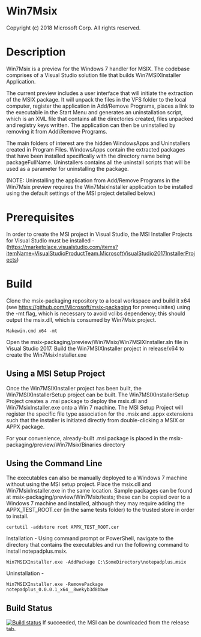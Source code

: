 # Win7Msix
Copyright (c) 2018 Microsoft Corp. All rights reserved.

# Description 
Win7Msix is a preview for the Windows 7 handler for MSIX. The codebase comprises of a Visual Studio solution file that builds Win7MSIXInstaller Application. 

The current preview includes a user interface that will initiate the extraction of the MSIX package. It will unpack the files in the VFS folder to the local computer, register the application in Add/Remove Programs, places a link to the executable in the Start Menu and generates an uninstallation script, which is an XML file that contains all the directories created, files unpacked and registry keys written. The application can then be uninstalled by removing it from Add\Remove Programs. 

The main folders of interest are the hidden WindowsApps and Uninstallers created in Program Files. WindowsApps contain the extracted packages that have been installed specifically with the directory name being packageFullName. Uninstallers contains all the uninstall scripts that will be used as a parameter for uninstalling the package.

(NOTE: Uninstalling the application from Add/Remove Programs in the Win7Msix preview requires the Win7MsixInstaller application to be installed using the default settings of the MSI project detailed below.)

# Prerequisites
In order to create the MSI project in Visual Studio, the MSI Installer Projects for Visual Studio must be installed - 
(https://marketplace.visualstudio.com/items?itemName=VisualStudioProductTeam.MicrosoftVisualStudio2017InstallerProjects)

# Build
Clone the msix-packaging repository to a local workspace and build it x64 (see https://github.com/Microsoft/msix-packaging for prerequisites) using the -mt flag, which is necessary to avoid vclibs dependency; this should output the msix.dll, which is consumed by Win7Msix project.

```
Makewin.cmd x64 -mt
```
Open the msix-packaging/preview/Win7Msix/Win7MSIXInstaller.sln file in Visual Studio 2017. Build the Win7MSIXInstaller project in release/x64 to create the Win7MsixInstaller.exe

## Using a MSI Setup Project
Once the Win7MSIXInstaller project has been built, the Win7MSIXInstallerSetup project can be built.
The Win7MSIXInstallerSetup Project creates a .msi package to deploy the msix.dll and Win7MsixInstaller.exe onto a Win 7 machine. The MSI Setup Project will register the specific file type association for the .msix and .appx extensions such that the installer is initiated directly from double-clicking a MSIX or APPX package.

For your convenience, already-built .msi package is placed in the msix-packaging/preview/Win7Msix/Binaries directory

## Using the Command Line
The executables can also be manually deployed to a Windows 7 machine without using the MSI setup project. Place the msix.dll and Win7MsixInstaller.exe in the same location. 
Sample packages can be found at msix-packaging/preview/Win7Msix/tests; these can be copied over to a Windows 7 machine and installed, although they may require adding the APPX_TEST_ROOT.cer (in the same tests folder) to the trusted store in order to install.

```
certutil -addstore root APPX_TEST_ROOT.cer
```

Installation - Using command prompt or PowerShell, navigate to the directory that contains the executables and run the following command to install notepadplus.msix.

```
Win7MSIXInstaller.exe -AddPackage C:\SomeDirectory\notepadplus.msix
```

Uninstallation - 

```
Win7MSIXInstaller.exe -RemovePackage notepadplus_0.0.0.1_x64__8wekyb3d8bbwe
```

## Build Status
[![Build status](https://microsoft.visualstudio.com/xPlatAppx/_apis/build/status/CIGitHub-for-Win7MsixInstaller)](https://github.com/Microsoft/msix-packaging/releases/tag/Win7MsixInstaller-preview)
If succeeded, the MSI can be downloaded from the release tab.